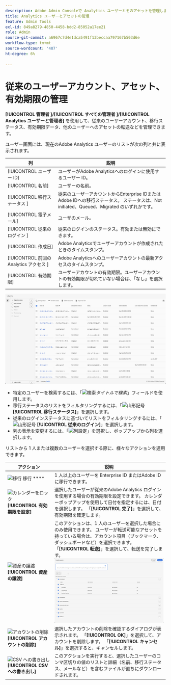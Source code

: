 ```yaml
---
description: Adobe Admin Consoleで Analytics ユーザーとそのアセットを管理します。
title: Analytics ユーザーとアセットの管理
feature: Admin Tools
exl-id: 849a8279-4850-4458-bdd2-85052a17ee21
role: Admin
source-git-commit: a6967c7d4e1dca5491f13beccaa797167b503d6e
workflow-type: tm+mt
source-wordcount: '407'
ht-degree: 6%

---
```


# 従来のユーザーアカウント、アセット、有効期限の管理

**[!UICONTROL 管理者 ]/[!UICONTROL  すべての管理者 ]/[!UICONTROL Analytics ユーザーと管理者]** を使用して、従来のユーザーアカウント、移行ステータス、有効期限データ、他のユーザーへのアセットの転送などを管理できます。

ユーザー画面には、現在のAdobe Analytics ユーザーのリストが次の列と共に表示されます。

| 列 | 説明 |
|---|---|
| [!UICONTROL ユーザー ID] | ユーザーがAdobe Analyticsへのログインに使用するユーザー ID。 |
| [!UICONTROL 名前] | ユーザーの名前。 |
| [!UICONTROL  移行ステータス ] | 従来のユーザーアカウントからEnterprise IDまたはAdobe IDへの移行ステータス。  ステータスは、Not initiated、Queued、Migrated のいずれかです。 |
| [!UICONTROL 電子メール] | ユーザのメール。 |
| [!UICONTROL  従来のログイン ] | 従来のログインのステータス。有効または無効にできます。 |
| [!UICONTROL 作成日] | Adobe Analyticsでユーザーアカウントが作成されたときのタイムスタンプ。 |
| [!UICONTROL  前回の Analytics アクセス ] | Adobe Analyticsへのユーザーアカウントの最新アクセスのタイムスタンプ。 |
| [!UICONTROL 有効期限] | ユーザーアカウントの有効期限。ユーザーアカウントの有効期限が切れていない場合は、「なし」を選択します。 |

![ユーザー](assets/users.png)

- 特定のユーザーを検索するには、「![ 検索 ](https://spectrum.adobe.com/static/icons/workflow_18/Smock_Search_18_N.svg)*タイトルで検索*」フィールドを使用します。
- 移行ステータスのリストをフィルタリングするには、「![ 山形記号 ](https://spectrum.adobe.com/static/icons/ui_18/ChevronSize100.svg)**[!UICONTROL 移行ステータス]**」を選択します。
- 従来のログインステータスに基づいてリストをフィルタリングするには、「![ 山形記号 ](https://spectrum.adobe.com/static/icons/ui_18/ChevronSize100.svg) **[!UICONTROL 従来のログイン]**」を選択します。
- 列の表示を変更するには、「![ 列設定 ](https://spectrum.adobe.com/static/icons/workflow_18/Smock_ColumnSettings_18_N.svg)」を選択し、ポップアップから列を選択します。

リストから 1 人または複数のユーザーを選択する際に、様々なアクションを適用できます。

| アクション | 説明 |
|---|---|
| ![ 移行 ](https://spectrum.adobe.com/static/icons/workflow_18/Smock_Briefcase_18_N.svg) 移行 **** | 1 人以上のユーザーを Enterprise ID またはAdobe ID に移行できます。 |
| ![ カレンダーをロック ](https://spectrum.adobe.com/static/icons/workflow_18/Smock_CalendarLocked_18_N.svg)**[!UICONTROL 有効期限を設定]** | 選択したユーザーが従来のAdobe Analytics ログインを使用する場合の有効期限を設定できます。  カレンダーポップアップを使用して日付を指定するには、日付を選択します。 「**[!UICONTROL 完了]**」を選択して、有効期限を確定します。 |
| ![ 資産の譲渡 ](https://spectrum.adobe.com/static/icons/workflow_18/Smock_Switch_18_N.svg)**[!UICONTROL 資産の譲渡]** | このアクションは、1 人のユーザーを選択した場合にのみ使用できます。 ユーザーが転送可能なアセットを持っている場合は、アカウント項目（ブックマーク、ダッシュボードなど）を選択できます。 「**[!UICONTROL 転送]**」を選択して、転送を完了します。<br/>![ 資産の譲渡 ](assets/transfer-assets.png) |
| ![ アカウントの削除 ](https://spectrum.adobe.com/static/icons/workflow_18/Smock_Delete_18_N.svg)**[!UICONTROL アカウントの削除]** | 選択したアカウントの削除を確認するダイアログが表示されます。 「**[!UICONTROL OK]**」を選択して、アカウントを削除します。 「**[!UICONTROL キャンセル]**」を選択すると、キャンセルします。 |
| ![CSV への書き出し ](https://spectrum.adobe.com/static/icons/workflow_18/Smock_FileCSV_18_N.svg)**[!UICONTROL CSV への書き出し]** | このアクションを実行すると、選択したユーザーのコンマ区切りの値のリストと詳細（名前、移行ステータス、メールなど）を含むファイルが直ちにダウンロードされます。 |

